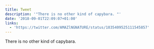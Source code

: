 ```yaml
---
title: Tweet
description: '"There is no other kind of capybara. "'
date: '2018-09-01T22:09:07+01:00'
links:
  - 'https://twitter.com/AMAZlNGNATURE/status/1035409525111545857'
---
```

There is no other kind of capybara. 
